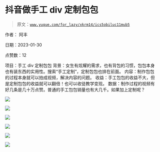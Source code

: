 # 抖音做手工 div 定制包包

> 原文：[`www.yuque.com/for_lazy/xkrm14/ics5obiluc11mub5`](https://www.yuque.com/for_lazy/xkrm14/ics5obiluc11mub5)

作者： 阿丰 

日期：2023-01-30 

点赞数：12 

项目：手工 div 定制包包 背景：女生有炫耀的需求，也有背包的习惯，包包本身也有装东西的实用性。搜索“手工定制”，定制包包也排在前面。 内容：制作包包的过程本身就可以拍成视频，解决内容的问题。 收益：手工包包的收益不大，但是定制包包的收益就可以翻倍！也可以收徒教学变现。 数据：制作过程的视频有好几条是几十万点赞。普通的手工包包销量也有大几千。如果加上定制呢？ 

![](img/edfd3759611fb45274d7ffb3663ab567.png) 

![](img/fb62419504ce63378c94bd9ca2c971d7.png) 

![](img/878f88dba376973e0d7fa0d7f6179364.png) 

![](img/bd7564b45aecc836adddcca0f7177363.png) 

![](img/d546006ec01662216909f1a8c348127e.png) 

![](img/58851fb44f2e87395c605b5b61ae95da.png) 

